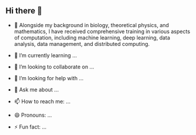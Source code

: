 ## Hi there 👋


- 🔭 Alongside my background in biology, theoretical physics, and mathematics, I have received comprehensive training in various aspects of computation, including machine learning, deep learning, data analysis, data management, and distributed computing.

- 🌱 I’m currently learning ...
- 👯 I’m looking to collaborate on ...
- 🤔 I’m looking for help with ...
- 💬 Ask me about ...
- 📫 How to reach me: ...
- 😄 Pronouns: ...
- ⚡ Fun fact: ...

